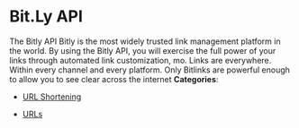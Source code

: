 # Bit.Ly API


The Bitly API Bitly is the most widely trusted link management platform in the world.  By using the Bitly API, you will exercise the full power of your links through automated link customization, mo. Links are everywhere.  Within every channel and every platform. Only Bitlinks are powerful enough to allow you to see clear across the internet
**Categories**:

- [URL Shortening](https://github/awesome-apis/awesome-apis#url-shortening)

- [URLs](https://github/awesome-apis/awesome-apis#urls)



